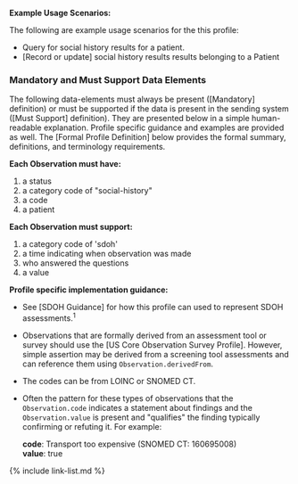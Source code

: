 
**Example Usage Scenarios:**

The following are example usage scenarios for the this profile:

-   Query for social history results for a patient.
-  [Record or update] social history results results belonging to a Patient

### Mandatory and Must Support Data Elements


The following data-elements must always be present ([Mandatory] definition) or must be supported if the data is present in the sending system ([Must Support] definition). They are presented below in a simple human-readable explanation.  Profile specific guidance and examples are provided as well.  The [Formal Profile Definition] below provides the  formal summary, definitions, and  terminology requirements.

**Each Observation must have:**

1. a status
1. a category code of "social-history"
1. a code
1. a patient

**Each Observation must support:**

1. <span class="bg-success" markdown="1">a category code of 'sdoh'</span><!-- new-content -->
1. a time indicating when observation was made
1. who answered the questions
3. a value

**Profile specific implementation guidance:**
- See [SDOH Guidance] for how this profile can used to represent SDOH assessments.<sup>1</sup>
- Observations that are formally derived from an assessment tool or survey should use the [US Core Observation Survey Profile]. However, simple assertion may be derived from a screening tool assessments and can reference them using `Observation.derivedFrom`.
- The codes can be from LOINC or SNOMED CT.
- Often the pattern for these types of observations that the `Observation.code` indicates a statement about findings and the `Observation.value` is present and "qualifies" the finding typically confirming or refuting it. For example:

  **code**: Transport too expensive (SNOMED CT: 160695008)  
  **value**: true

{% include link-list.md %}

